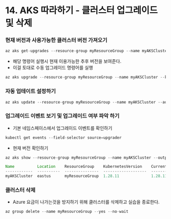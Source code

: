# 14. AKS 따라하기 - 클러스터 업그레이드 및 삭제

### 현재 버전과 사용가능한 클러스터 버전 가져오기

```java
az aks get-upgrades --resource-group myResourceGroup --name myAKSCluster
```

- 해당 명령어 실행시 현재 이용가능한 추후 버전을 보여준다.
- 이걸 토대로 수동 업그레이드 명령어를 실행

```java
az aks upgrade --resource-group myResourceGroup --name myAKSCluster --kubernetes-version KUBERNETES_VERSION
```

### 자동 업테이트 설정하기

```java
az aks update --resource-group myResourceGroup --name myAKSCluster --auto-upgrade-channel patch
```

### 업그레이드 이벤트 보기 및 업그레이드 여부 파악 하기

- 기본 네임스페이스에서 업그레이드 이벤트를 확인하기

```java
kubectl get events --field-selector source=upgrader
```

- 현재 버전 확인하기

```java
az aks show --resource-group myResourceGroup --name myAKSCluster --output table
```

```java
Name          Location    ResourceGroup    KubernetesVersion    CurrentKubernetesVersion    ProvisioningState    Fqdn
------------  ----------  ---------------  -------------------  --------------------------  -------------------  ----------------------------------------------
myAKSCluster  eastus      myResourceGroup  1.28.11              1.28.11                     Upgrading            myakscluster-dns-jvy1fjgm.hcp.eastus.azmk8s.io
```

### 클러스터 삭제

- Azure 요금이 나가는것을 방지하기 위해 클러스터를 삭제하고 실습을 종료한다.

```java
az group delete --name myResourceGroup --yes --no-wait
```